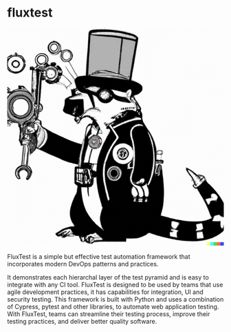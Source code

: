 # fluxtest

![Sir Flux](flux-honey-badger.png)

FluxTest is a simple but effective test automation framework that incorporates modern DevOps patterns and practices. 

It demonstrates each hierarchal layer of the test pyramid and is easy to integrate with any CI tool. FluxTest is designed to be used by teams that use agile development practices, it has capabilities for integration, UI and security testing. This framework is built with Python and uses a combination of Cypress, pytest and other libraries, to automate web application testing. With FluxTest, teams can streamline their testing process, improve their testing practices, and deliver better quality software.

